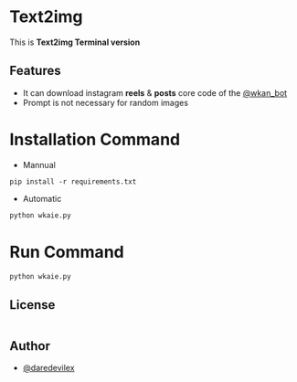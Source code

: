 # Text2img

This is **Text2img Terminal version**


## Features

- It can download instagram **reels** & **posts** core code of the [@wkan_bot](https://t.me/wkan_bot)
- Prompt is not necessary for random images

# Installation Command
- Mannual
```pip
pip install -r requirements.txt
```
- Automatic
```python
python wkaie.py
```
# Run Command
```python
python wkaie.py
```

## License

```
```
## Author

- [@daredevilex](https://www.github.com/dare-devil-ex)